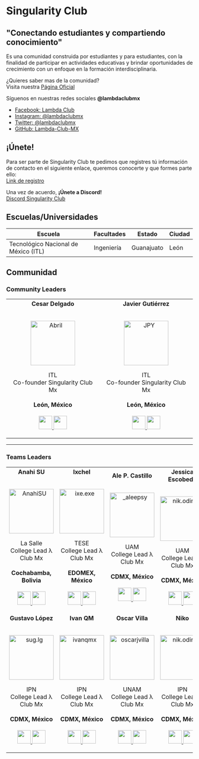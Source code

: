 # Singularity Club
## "Conectando estudiantes y compartiendo conocimiento"
Es una comunidad construida por estudiantes y para estudiantes, con la finalidad de participar en actividades educativas y brindar oportunidades de crecimiento con un enfoque en la formación interdisciplinaria.

¿Quieres saber mas de la comunidad? <br>Visita nuestra [Página Oficial](https://lambda-club.com)

Síguenos en nuestras redes sociales **@lambdaclubmx**
- [Facebook: Lambda Club](https://www.facebook.com/lambdaclubmx)
- [Instagram: @lambdaclubmx](https://instagram.com/lambdaclubmx)
- [Twitter: @lambdaclubmx](https://twitter.com/lambdaclubmx)
- [GitHub: Lambda-Club-MX](https://github.com/Lambda-Club-MX)

## ¡Únete!
Para ser parte de Singularity Club te pedimos que registres tú información de contacto en el siguiente enlace, queremos conocerte y que formes parte ello:<br>
[Link de registro](https://docs.google.com/forms/d/e/1FAIpQLSdrew1DlFwTqVp17hwkukH1UevBuHt9KiPYyY7ra_gAVfWBuQ/viewform)

Una vez de acuerdo, **¡Únete a Discord!**<br>
[Discord Singularity Club](https://discord.gg/FsDtbxgECX)

## Escuelas/Universidades
|Escuela     |      Facultades                      |  Estado  | Ciudad |
|------------|--------------------------------------|----------|--------|
|    Tecnológico Nacional de México  (ITL)   |  Ingeniería     |   Guanajuato   |  León  |


## Communidad
### Community Leaders
<table align="center">
  <tr align="center">
    <td>
      <strong>Cesar Delgado</strong>
      <p align="center">
        <br>
        <a href="https://www.instagram.com/abrildaurens/">
          <img src="https://avatars.githubusercontent.com/u/112652221?v=4"  height="120" alt="Abril">
        </a>
      </p>
      <p align="center">
        ITL<br>Co-founder Singularity Club Mx<br>
        <br><strong>León, México</strong><br>
        <br>
        <a href="https://github.com/abrildur">
          <img src="http://www.iconninja.com/files/241/825/211/round-collaboration-social-github-code-circle-network-icon.svg" width="36" height = "36"/>
        </a>
        <a href="https://www.linkedin.com/in/abrilurena/">
          <img src="http://www.iconninja.com/files/863/607/751/network-linkedin-social-connection-circular-circle-media-icon.svg" width="36" height="36"/>
        </a>
      </p>
    </td>
    <td>
      <strong>Javier Gutiérrez</strong>
      <p align="center">
        <br>
        <a href="https://www.instagram.com/no.compila/">
          <img src="https://avatars.githubusercontent.com/u/50347332?v=4"  height="120" alt="JPY">
        </a>
      </p>
      <p align="center">
        ITL<br>Co-founder Singularity Club Mx<br>
        <br><strong>León, México</strong><br>
        <br>
        <a href="https://github.com/JPYamamoto">
          <img src="http://www.iconninja.com/files/241/825/211/round-collaboration-social-github-code-circle-network-icon.svg" width="36" height = "36"/>
        </a>
        <a href="https://www.linkedin.com/in/jpyamamoto/">
          <img src="http://www.iconninja.com/files/863/607/751/network-linkedin-social-connection-circular-circle-media-icon.svg" width="36" height="36"/>
        </a>
      </p>
    </td>
    
    
  </tr>
</table>

---
### Teams Leaders
<table align="center">
  <tr align="center">
    <td>
      <strong>Anahi SU</strong>
      <p align="center">
        <br>
        <a href="https://www.instagram.com/anahi_s.u">
          <img src="https://avatars.githubusercontent.com/u/81058245?v=4"  height="120" alt="AnahiSU">
        </a>
      </p>
      <p align="center">
        La Salle<br>College Lead λ Club Mx<br>
        <br><strong>Cochabamba, Bolivia</strong><br>
        <br>
        <a href="https://github.com/AnahiSU">
          <img src="http://www.iconninja.com/files/241/825/211/round-collaboration-social-github-code-circle-network-icon.svg" width="36" height = "36"/>
        </a>
        <a href="https://www.linkedin.com/in/anah%C3%AD-sanabria-ugarte-5225a0211/">
          <img src="http://www.iconninja.com/files/863/607/751/network-linkedin-social-connection-circular-circle-media-icon.svg" width="36" height="36"/>
        </a>
      </p>
    </td>
    <td>
      <strong>Ixchel</strong>
      <p align="center">
        <br>
        <a href="https://www.instagram.com/ixe.exe/">
          <img src="https://avatars.githubusercontent.com/u/78711072?v=4"  height="120" alt="ixe.exe">
        </a>
      </p>
      <p align="center">
        TESE<br>College Lead λ Club Mx<br>
        <br><strong>EDOMEX, México</strong><br>
        <br>
        <a href="https://github.com/ixcheleh">
          <img src="http://www.iconninja.com/files/241/825/211/round-collaboration-social-github-code-circle-network-icon.svg" width="36" height = "36"/>
        </a>
        <a href="https://www.linkedin.com/in/ixchel-eh/">
          <img src="http://www.iconninja.com/files/863/607/751/network-linkedin-social-connection-circular-circle-media-icon.svg" width="36" height="36"/>
        </a>
      </p>
    </td>
    <td>
      <strong>Ale P. Castillo</strong>
      <p align="center">
        <br>
        <a href="https://www.instagram.com/_aleepsy">
          <img src="https://avatars.githubusercontent.com/u/7855169?v=4"  height="120" alt="_aleepsy">
        </a>
      </p>
      <p align="center">
        UAM<br>College Lead λ Club Mx<br>
        <br><strong>CDMX, México</strong><br>
        <br>
        <a href="https://github.com/aleepsy">
          <img src="http://www.iconninja.com/files/241/825/211/round-collaboration-social-github-code-circle-network-icon.svg" width="36" height = "36"/>
        </a>
        <a href="https://www.linkedin.com/in/apcastillo/">
          <img src="http://www.iconninja.com/files/863/607/751/network-linkedin-social-connection-circular-circle-media-icon.svg" width="36" height="36"/>
        </a>
      </p>
    </td>
    <td>
      <strong>Jessica Escobedo</strong>
      <p align="center">
        <br>
        <a href="https://www.instagram.com/jesscobedo7">
          <img src="https://avatars.githubusercontent.com/u/68572025?v=4"  height="120" alt="nik.oding">
        </a>
      </p>
      <p align="center">
        UAM<br>College Lead λ Club Mx<br>
        <br><strong>CDMX, México</strong><br>
        <br>
        <a href="https://github.com/jesscobedo9">
          <img src="http://www.iconninja.com/files/241/825/211/round-collaboration-social-github-code-circle-network-icon.svg" width="36" height = "36"/>
        </a>
        <a href="https://www.linkedin.com/in/jesscobedo7">
          <img src="http://www.iconninja.com/files/863/607/751/network-linkedin-social-connection-circular-circle-media-icon.svg" width="36" height="36"/>
        </a>
      </p>
    </td>
  </tr>
  <tr align="center">
    <td>
      <strong>Gustavo López</strong>
      <p align="center">
        <br>
        <a href="https://www.instagram.com/sug.lg">
          <img src="https://avatars.githubusercontent.com/u/64446965?v=4"  height="120" alt="sug.lg">
        </a>
      </p>
      <p align="center">
        IPN<br>College Lead λ Club Mx<br>
        <br><strong>CDMX, México</strong><br>
        <br>
        <a href="https://github.com/guslg325">
          <img src="http://www.iconninja.com/files/241/825/211/round-collaboration-social-github-code-circle-network-icon.svg" width="36" height = "36"/>
        </a>
        <a href="https://www.linkedin.com/in/gustavo-lopez-g">
          <img src="http://www.iconninja.com/files/863/607/751/network-linkedin-social-connection-circular-circle-media-icon.svg" width="36" height="36"/>
        </a>
      </p>
    </td>
  <td>
      <strong>Ivan QM</strong>
      <p align="center">
        <br>
        <a href="https://www.instagram.com/ivanqmx">
          <img src="https://avatars.githubusercontent.com/u/38355696?v=4"  height="120" alt="ivanqmx">
        </a>
      </p>
      <p align="center">
        IPN<br>College Lead λ Club Mx<br>
        <br><strong>CDMX, México</strong><br>
        <br>
        <a href="https://github.com/IvanQMX">
          <img src="http://www.iconninja.com/files/241/825/211/round-collaboration-social-github-code-circle-network-icon.svg" width="36" height = "36"/>
        </a>
        <a href="https://www.linkedin.com/in/ivanqmx">
          <img src="http://www.iconninja.com/files/863/607/751/network-linkedin-social-connection-circular-circle-media-icon.svg" width="36" height="36"/>
        </a>
      </p>
    </td>
    <td>
      <strong>Oscar Villa</strong>
      <p align="center">
        <br>
        <a href="https://www.instagram.com/oscarjvilla">
          <img src="https://avatars.githubusercontent.com/u/78701814?v=4"  height="120" alt="oscarjvilla">
        </a>
      </p>
      <p align="center">
        UNAM<br>College Lead λ Club Mx<br>
        <br><strong>CDMX, México</strong><br>
        <br>
        <a href="https://github.com/OscarJ290">
          <img src="http://www.iconninja.com/files/241/825/211/round-collaboration-social-github-code-circle-network-icon.svg" width="36" height = "36"/>
        </a>
        <a href="#">
          <img src="http://www.iconninja.com/files/863/607/751/network-linkedin-social-connection-circular-circle-media-icon.svg" width="36" height="36"/>
        </a>
      </p>
    </td>
    <td>
      <strong>Niko</strong>
      <p align="center">
        <br>
        <a href="https://www.instagram.com/nik.oding">
          <img src="https://avatars.githubusercontent.com/u/92340354?v=4"  height="120" alt="nik.oding">
        </a>
      </p>
      <p align="center">
        IPN<br>College Lead λ Club Mx<br>
        <br><strong>CDMX, México</strong><br>
        <br>
        <a href="https://github.com/NikoMagafi">
          <img src="http://www.iconninja.com/files/241/825/211/round-collaboration-social-github-code-circle-network-icon.svg" width="36" height = "36"/>
        </a>
        <a href="https://www.linkedin.com/in/nicolaschavezc">
          <img src="http://www.iconninja.com/files/863/607/751/network-linkedin-social-connection-circular-circle-media-icon.svg" width="36" height="36"/>
        </a>
      </p>
    </td>
  </tr>
</table
